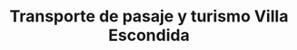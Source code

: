 ---
title: "Transporte de pasaje y turismo Villa Escondida"
url: /oaxaca-de-juarez/transporte-de-pasaje-y-turismo-villa-escondida/
shop: alquiler
---